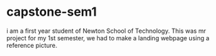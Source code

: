 # capstone-sem1

i am a first year student of Newton School of Technology.
This was mr project for my 1st semester, we had to make a landing webpage using a reference picture.
